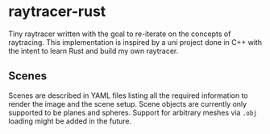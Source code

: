 # raytracer-rust
 
Tiny raytracer written with the goal to re-iterate on the concepts of raytracing. This implementation is inspired by a uni project done in C++ with the intent to learn Rust and build my own raytracer.

## Scenes

Scenes are described in YAML files listing all the required information to render the image and the scene setup. Scene objects are currently only supported to be planes and spheres. Support for arbitrary meshes via `.obj` loading might be added in the future.
